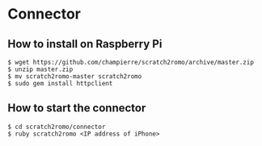 # Connector

## How to install on Raspberry Pi

```
$ wget https://github.com/champierre/scratch2romo/archive/master.zip
$ unzip master.zip
$ mv scratch2romo-master scratch2romo
$ sudo gem install httpclient
```

## How to start the connector

```
$ cd scratch2romo/connector
$ ruby scratch2romo <IP address of iPhone>
```
